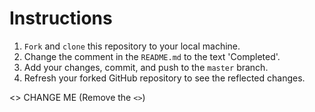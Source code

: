 # Instructions

1. `Fork` and `clone` this repository to your local machine.
1. Change the comment in the `README.md` to the text 'Completed'.
1. Add your changes, commit, and push to the `master` branch.
1. Refresh your forked GitHub repository to see the reflected changes.

<> CHANGE ME (Remove the `<>`)